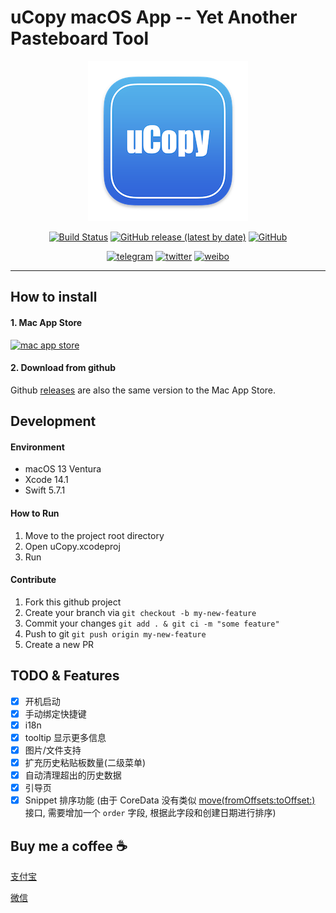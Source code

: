 # uCopy macOS App -- Yet Another Pasteboard Tool

<div align="center">

![uCopy](https://github.com/FaiChou/uCopy/blob/main/uCopy/Assets.xcassets/AppIcon.appiconset/icon-256.png?raw=true)

[![Build Status](https://app.travis-ci.com/FaiChou/uCopy.svg?branch=main)](https://app.travis-ci.com/FaiChou/uCopy)
[![GitHub release (latest by date)](https://img.shields.io/github/v/release/faichou/uCopy)](https://github.com/FaiChou/uCopy/releases)
[![GitHub](https://img.shields.io/github/license/faichou/uCopy)](https://github.com/FaiChou/uCopy/blob/main/LICENSE)

[![telegram](https://img.shields.io/badge/chat-Telegram-blueviolet?style=flat-square&logo=Telegram)](https://t.me/faichou)
[![twitter](https://img.shields.io/badge/follow-Tweet-blue?style=flat-square&logo=Twitter)](https://twitter.com/FaiChou_zh)
[![weibo](https://img.shields.io/badge/follow-Weibo-red?style=flat-square&logo=sina-weibo)](https://weibo.com/u/2949335311)

</div>

-----


## How to install

#### 1. Mac App Store

[![mac app store](https://developer.apple.com/app-store/marketing/guidelines/images/badge-download-on-the-mac-app-store.svg)](https://apps.apple.com/cn/app/ucopy/id6444760480?l=en&mt=12)


#### 2. Download from github

Github [releases](https://github.com/FaiChou/uCopy/releases) are also the same version to the Mac App Store.


## Development

#### Environment

- macOS 13 Ventura
- Xcode 14.1
- Swift 5.7.1

#### How to Run

1. Move to the project root directory
2. Open uCopy.xcodeproj
3. Run

#### Contribute

1. Fork this github project
2. Create your branch via `git checkout -b my-new-feature`
3. Commit your changes `git add . & git ci -m "some feature"`
4. Push to git `git push origin my-new-feature`
5. Create a new PR



## TODO & Features

- [X] 开机启动
- [x] 手动绑定快捷键
- [x] i18n
- [x] tooltip 显示更多信息
- [x] 图片/文件支持
- [x] 扩充历史粘贴板数量(二级菜单)
- [x] 自动清理超出的历史数据
- [x] 引导页
- [x] Snippet 排序功能 (由于 CoreData 没有类似 [move(fromOffsets:toOffset:)](https://developer.apple.com/documentation/Swift/MutableCollection/move(fromOffsets:toOffset:)) 接口, 需要增加一个 `order` 字段, 根据此字段和创建日期进行排序)

## Buy me a coffee ☕️

[支付宝](https://github.com/FaiChou/uCopy/blob/main/oss/ali.JPG?raw=true)

[微信](https://github.com/FaiChou/uCopy/blob/main/oss/wechat.JPG?raw=true)
